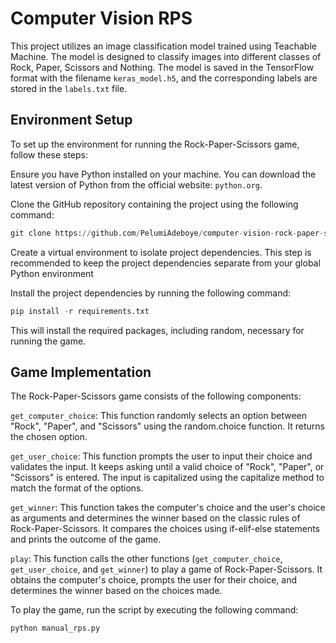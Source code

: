 # Computer Vision RPS
This project utilizes an image classification model trained using Teachable Machine. The model is designed to classify images into different classes of Rock, Paper, Scissors and Nothing. The model is saved in the TensorFlow format with the filename `keras_model.h5`, and the corresponding labels are stored in the `labels.txt` file.

## Environment Setup
To set up the environment for running the Rock-Paper-Scissors game, follow these steps:

Ensure you have Python installed on your machine. You can download the latest version of Python from the official website: `python.org`.

Clone the GitHub repository containing the project using the following command:

```python
git clone https://github.com/PelumiAdeboye/computer-vision-rock-paper-scissors
```

Create a virtual environment to isolate project dependencies. This step is recommended to keep the project dependencies separate from your global Python environment

Install the project dependencies by running the following command:

```python
pip install -r requirements.txt
```

This will install the required packages, including random, necessary for running the game.

## Game Implementation
The Rock-Paper-Scissors game consists of the following components:

`get_computer_choice`: This function randomly selects an option between "Rock", "Paper", and "Scissors" using the random.choice function. It returns the chosen option.

`get_user_choice`: This function prompts the user to input their choice and validates the input. It keeps asking until a valid choice of "Rock", "Paper", or "Scissors" is entered. The input is capitalized using the capitalize method to match the format of the options.

`get_winner`: This function takes the computer's choice and the user's choice as arguments and determines the winner based on the classic rules of Rock-Paper-Scissors. It compares the choices using if-elif-else statements and prints the outcome of the game.

`play`: This function calls the other functions (`get_computer_choice`, `get_user_choice`, and `get_winner`) to play a game of Rock-Paper-Scissors. It obtains the computer's choice, prompts the user for their choice, and determines the winner based on the choices made.

To play the game, run the script by executing the following command:

```python
python manual_rps.py
